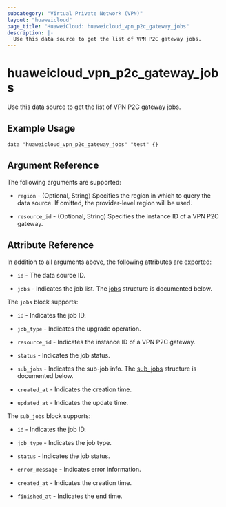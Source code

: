 ```yaml
---
subcategory: "Virtual Private Network (VPN)"
layout: "huaweicloud"
page_title: "HuaweiCloud: huaweicloud_vpn_p2c_gateway_jobs"
description: |-
  Use this data source to get the list of VPN P2C gateway jobs.
---
```


# huaweicloud_vpn_p2c_gateway_jobs

Use this data source to get the list of VPN P2C gateway jobs.

## Example Usage

```hcl
data "huaweicloud_vpn_p2c_gateway_jobs" "test" {}
```

## Argument Reference

The following arguments are supported:

* `region` - (Optional, String) Specifies the region in which to query the data source.
  If omitted, the provider-level region will be used.

* `resource_id` - (Optional, String) Specifies the instance ID of a VPN P2C gateway.

## Attribute Reference

In addition to all arguments above, the following attributes are exported:

* `id` - The data source ID.

* `jobs` - Indicates the job list.
  The [jobs](#attrblock--jobs) structure is documented below.

<a name="attrblock--jobs"></a>
The `jobs` block supports:

* `id` - Indicates the job ID.

* `job_type` - Indicates the upgrade operation.

* `resource_id` - Indicates the instance ID of a VPN P2C gateway.

* `status` - Indicates the job status.

* `sub_jobs` - Indicates the sub-job info.
  The [sub_jobs](#attrblock--jobs--sub_jobs) structure is documented below.

* `created_at` - Indicates the creation time.

* `updated_at` - Indicates the update time.

<a name="attrblock--jobs--sub_jobs"></a>
The `sub_jobs` block supports:

* `id` - Indicates the job ID.

* `job_type` - Indicates the job type.

* `status` - Indicates the job status.

* `error_message` - Indicates error information.

* `created_at` - Indicates the creation time.

* `finished_at` - Indicates the end time.
